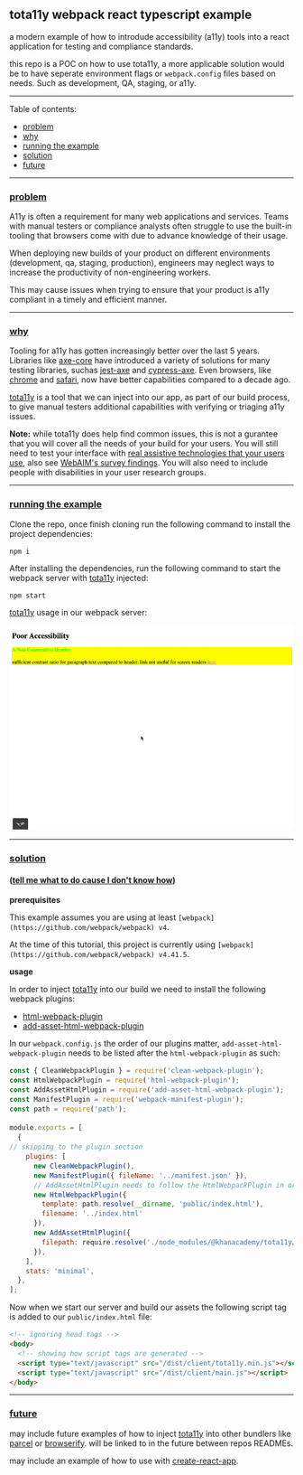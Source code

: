 ## tota11y webpack react typescript example
a modern example of how to introdude accessibility (a11y) tools into a react application for testing and compliance standards.

this repo is a POC on how to use tota11y, a more applicable solution would be to have seperate environment flags or `webpack.config` files based on needs. Such as development, QA, staging, or a11y.


---
Table of contents:
* [problem](#problem)
* [why](#why)
* [running the example](#running-the-example)
* [solution](#solution)
* [future](#future)
---

### [problem](#problem)
A11y is often a requirement for many web applications and services. Teams with manual testers or compliance analysts often struggle to use the built-in tooling that browsers come with due to advance knowledge of their usage.

When deploying new builds of your product on different environments (development, qa, staging, production), engineers may neglect ways to increase the productivity of non-engineering workers.

This may cause issues when trying to ensure that your product is a11y compliant in a timely and efficient manner.

---

### [why](#why)
Tooling for a11y has gotten increasingly better over the last 5 years. Libraries like [axe-core](https://github.com/dequelabs/axe-core) have introduced a variety of solutions for many testing libraries, suchas [jest-axe](https://github.com/nickcolley/jest-axe) and [cypress-axe](https://github.com/avanslaars/cypress-axe). Even browsers, like [chrome](https://developers.google.com/web/tools/chrome-devtools/accessibility/reference) and [safari](https://developer.apple.com/safari/features/#accessibility), now have better capabilities compared to a decade ago.

[tota11y](https://github.com/Khan/tota11y) is a tool that we can inject into our app, as part of our build process, to give manual testers additional capabilities with verifying or triaging a11y issues.

**Note:** while tota11y does help find common issues, this is not a gurantee that you will cover all the needs of your build for your users. You will still need to test your interface with [real assistive technologies that your users use](https://www.gov.uk/service-manual/technology/testing-with-assistive-technologies#when-to-test), also see [WebAIM's survey findings](https://webaim.org/projects/screenreadersurvey7/#primary). You will also need to include people with disabilities in your user research groups.

---

### [running the example](#running-the-example)
Clone the repo, once finish cloning run the following command to install the project dependencies:
```
npm i
```

After installing the dependencies, run the following command to start the webpack server with [tota11y](https://github.com/Khan/tota11y) injected:
```
npm start
```

[tota11y](https://github.com/Khan/tota11y) usage in our webpack server:

![tota11y-usage-in-our-example-react-app](docs/assets/tota11y-in-action.gif)

---

### [solution](#solution)
#### ([tell me what to do cause I don't know how](https://www.youtube.com/watch?v=kBSdNy7oI4g#t=3m55s))
**prerequisites**

This example assumes you are using at least `[webpack](https://github.com/webpack/webpack) v4`.

At the time of this tutorial, this project is currently using `[webpack](https://github.com/webpack/webpack) v4.41.5`.

**usage**

In order to inject [tota11y](https://github.com/Khan/tota11y) into our build we need to install the following webpack plugins:
* [html-webpack-plugin](https://github.com/jantimon/html-webpack-plugin)
* [add-asset-html-webpack-plugin](https://github.com/SimenB/add-asset-html-webpack-plugin)

In our `webpack.config.js` the order of our plugins matter, `add-asset-html-webpack-plugin` needs to be listed after the `html-webpack-plugin` as such:
```js
const { CleanWebpackPlugin } = require('clean-webpack-plugin');
const HtmlWebpackPlugin = require('html-webpack-plugin');
const AddAssetHtmlPlugin = require('add-asset-html-webpack-plugin');
const ManifestPlugin = require('webpack-manifest-plugin');
const path = require('path');

module.exports = [
  {
// skipping to the plugin section
    plugins: [
      new CleanWebpackPlugin(),
      new ManifestPlugin({ fileName: '../manifest.json' }),
      // AddAssetHtmlPlugin needs to follow the HtmlWebpackPlugin in order to properly inject scripts
      new HtmlWebpackPlugin({
        template: path.resolve(__dirname, 'public/index.html'),
        filename: '../index.html'
      }),
      new AddAssetHtmlPlugin({
        filepath: require.resolve('./node_modules/@khanacademy/tota11y/dist/tota11y.min.js')
      }),
    ],
    stats: 'minimal',
  },
];
```

Now when we start our server and build our assets the following script tag is added to our `public/index.html` file:
```html
<!-- ignoring head tags -->
<body>
  <!-- showing how script tags are generated -->
  <script type="text/javascript" src="/dist/client/tota11y.min.js"></script>
  <script type="text/javascript" src="/dist/client/main.js"></script>
</body>
```

---

### [future](#future)
may include future examples of how to inject [tota11y](https://github.com/Khan/tota11y) into other bundlers like [parcel](https://github.com/parcel-bundler/parcel) or [browserify](https://github.com/browserify/browserify). will be linked to in the future between repos READMEs.

may include an example of how to use with [create-react-app](https://github.com/facebook/create-react-app).
